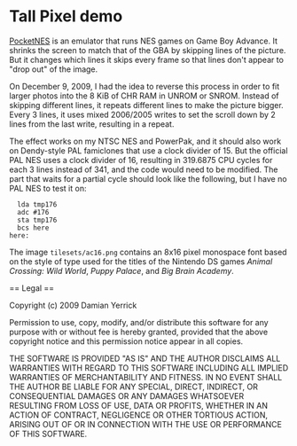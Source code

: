 Tall Pixel demo
===============

[PocketNES] is an emulator that runs NES games on Game Boy Advance.
It shrinks the screen to match that of the GBA by skipping lines
of the picture.  But it changes which lines it skips every frame
so that lines don't appear to "drop out" of the image.

On December 9, 2009, I had the idea to reverse this process in order
to fit larger photos into the 8 KiB of CHR RAM in UNROM or SNROM.
Instead of skipping different lines, it repeats different lines to
make the picture bigger.  Every 3 lines, it uses mixed $2006/$2005
writes to set the scroll down by 2 lines from the last write,
resulting in a repeat.

The effect works on my NTSC NES and PowerPak, and it should also
work on Dendy-style PAL famiclones that use a clock divider of 15.
But the official PAL NES uses a clock divider of 16, resulting in
319.6875 CPU cycles for each 3 lines instead of 341, and the code
would need to be modified.  The part that waits for a partial cycle
should look like the following, but I have no PAL NES to test it on:

      lda tmp176
      adc #176
      sta tmp176
      bcs here
    here:

The image `tilesets/ac16.png` contains an 8x16 pixel monospace font
based on the style of type used for the titles of the Nintendo DS
games _Animal Crossing: Wild World_, _Puppy Palace_, and
_Big Brain Academy_.

[PocketNES]: <http://www.pocketnes.org>

== Legal ==

Copyright (c) 2009 Damian Yerrick

Permission to use, copy, modify, and/or distribute this software for any
purpose with or without fee is hereby granted, provided that the above
copyright notice and this permission notice appear in all copies.

THE SOFTWARE IS PROVIDED "AS IS" AND THE AUTHOR DISCLAIMS ALL WARRANTIES
WITH REGARD TO THIS SOFTWARE INCLUDING ALL IMPLIED WARRANTIES OF
MERCHANTABILITY AND FITNESS. IN NO EVENT SHALL THE AUTHOR BE LIABLE FOR
ANY SPECIAL, DIRECT, INDIRECT, OR CONSEQUENTIAL DAMAGES OR ANY DAMAGES
WHATSOEVER RESULTING FROM LOSS OF USE, DATA OR PROFITS, WHETHER IN AN
ACTION OF CONTRACT, NEGLIGENCE OR OTHER TORTIOUS ACTION, ARISING OUT OF
OR IN CONNECTION WITH THE USE OR PERFORMANCE OF THIS SOFTWARE.

